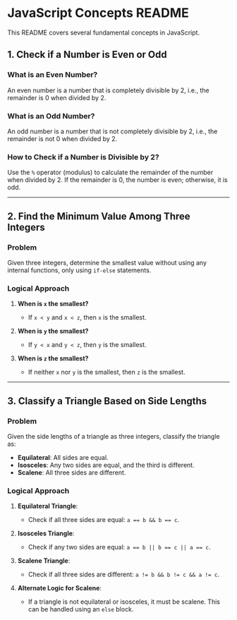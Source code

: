 # JavaScript Concepts README

This README covers several fundamental concepts in JavaScript.

## 1. Check if a Number is Even or Odd

### What is an Even Number?
An even number is a number that is completely divisible by 2, i.e., the remainder is 0 when divided by 2.

### What is an Odd Number?
An odd number is a number that is not completely divisible by 2, i.e., the remainder is not 0 when divided by 2.

### How to Check if a Number is Divisible by 2?
Use the `%` operator (modulus) to calculate the remainder of the number when divided by 2. If the remainder is 0, the number is even; otherwise, it is odd.

---

## 2. Find the Minimum Value Among Three Integers

### Problem
Given three integers, determine the smallest value without using any internal functions, only using `if-else` statements.

### Logical Approach
1. **When is `x` the smallest?**
   - If `x < y` and `x < z`, then `x` is the smallest.

2. **When is `y` the smallest?**
   - If `y < x` and `y < z`, then `y` is the smallest.

3. **When is `z` the smallest?**
   - If neither `x` nor `y` is the smallest, then `z` is the smallest.

---

## 3. Classify a Triangle Based on Side Lengths

### Problem
Given the side lengths of a triangle as three integers, classify the triangle as:
- **Equilateral**: All sides are equal.
- **Isosceles**: Any two sides are equal, and the third is different.
- **Scalene**: All three sides are different.

### Logical Approach
1. **Equilateral Triangle**:
   - Check if all three sides are equal: `a == b && b == c`.

2. **Isosceles Triangle**:
   - Check if any two sides are equal: `a == b || b == c || a == c`.

3. **Scalene Triangle**:
   - Check if all three sides are different: `a != b && b != c && a != c`.

4. **Alternate Logic for Scalene**:
   - If a triangle is not equilateral or isosceles, it must be scalene. This can be handled using an `else` block.
